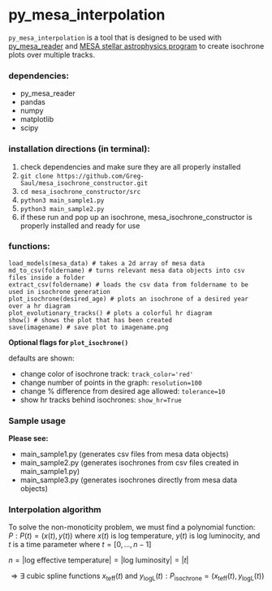 # py_mesa_interpolation

```py_mesa_interpolation``` is a tool that is designed to be used with [py_mesa_reader](https://github.com/wmwolf/py_mesa_reader) and [MESA stellar astrophysics program](https://docs.mesastar.org/en/latest/) to create isochrone plots over multiple tracks.

### dependencies:
- py_mesa_reader
- pandas
- numpy
- matplotlib
- scipy

### installation directions (in terminal):

1) check dependencies and make sure they are all properly installed
2) ```git clone https://github.com/Greg-Saul/mesa_isochrone_constructor.git```
3) ```cd mesa_isochrone_constructor/src```
4) ```python3 main_sample1.py```
5) ```python3 main_sample2.py```
6) if these run and pop up an isochrone, mesa_isochrone_constructor is properly installed and ready for use


### functions:
```
load_models(mesa_data) # takes a 2d array of mesa data
md_to_csv(foldername) # turns relevant mesa data objects into csv files inside a folder
extract_csv(foldername) # loads the csv data from foldername to be used in isochrone generation
plot_isochrone(desired_age) # plots an isochrone of a desired year over a hr diagram
plot_evolutionary_tracks() # plots a colorful hr diagram
show() # shows the plot that has been created
save(imagename) # save plot to imagename.png
```
<strong>Optional flags for ```plot_isochrone()```</strong><br>

defaults are shown:
- change color of isochrone track: ```track_color='red'```
- change number of points in the graph: ```resolution=100```
- change % difference from desired age allowed: ```tolerance=10```
- show hr tracks behind isochrones: ```show_hr=True```


### Sample usage

<strong>Please see:</strong>
- main_sample1.py (generates csv files from mesa data objects)
- main_sample2.py (generates isochrones from csv files created in main_sample1.py)
- main_sample3.py (generates isochrones directly from mesa data objects)

### Interpolation algorithm

To solve the non-monoticity problem, we must find a polynomial function:<br>
$P:P(t) = (x(t), y(t)) \textrm{ where } x(t) \textrm{ is log temperature, } y(t) \textrm{ is log luminocity, and }$ <br>
$t \textrm{ is a time parameter where } t = [0, ..., n-1]$

$n = \lvert \textrm{log effective temperature} \rvert = \lvert \textrm{log luminosity} \rvert = \lvert t \rvert$

$\Rightarrow \exists \textrm{ cubic spline functions } x_\text{teff}(t) \textrm{ and } y_\text{logL}(t) : P_\text{isochrone} = (x_\text{teff}(t), y_\text{logL}(t))$


















